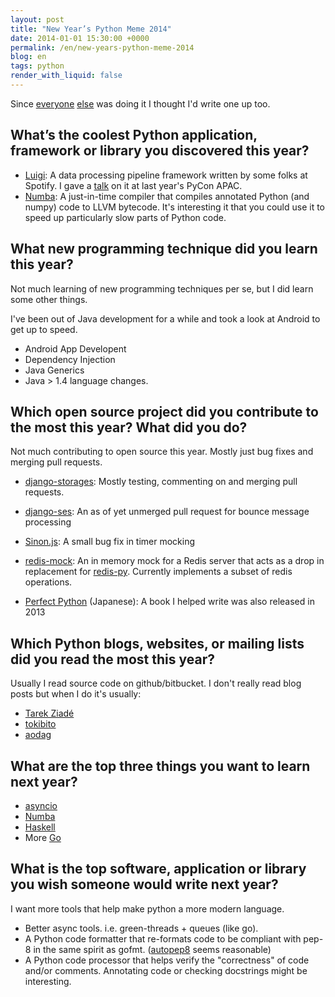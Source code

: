 ```yaml
---
layout: post
title: "New Year’s Python Meme 2014"
date: 2014-01-01 15:30:00 +0000
permalink: /en/new-years-python-meme-2014
blog: en
tags: python
render_with_liquid: false
---
```


Since [everyone](http://blog.hirokiky.org/2013/12/31/new_years_python_meme_2013.html) [else](http://pelican.aodag.jp/new-years-python-meme-2014.html) was doing it I thought I'd write one up too.

## What’s the coolest Python application, framework or library you discovered this year?

- [Luigi](https://github.com/spotify/luigi): A data processing pipeline framework written by some folks at Spotify. I gave a [talk](http://www.youtube.com/watch?v=iwUbKPFtQRA) on it at last year's PyCon APAC.
- [Numba](http://numba.pydata.org/): A just-in-time compiler that compiles annotated Python (and numpy) code to LLVM bytecode. It's interesting it that you could use it to speed up particularly slow parts of Python code.

## What new programming technique did you learn this year?

Not much learning of new programming techniques per se, but I did learn some other things.

I've been out of Java development for a while and took a look at Android to get up to speed.

- Android App Developent
- Dependency Injection
- Java Generics
- Java > 1.4 language changes.

## Which open source project did you contribute to the most this year? What did you do?

Not much contributing to open source this year. Mostly just bug fixes and merging pull requests.

- [django-storages](https://bitbucket.org/david/django-storages): Mostly testing, commenting on and merging pull requests.
- [django-ses](https://github.com/hmarr/django-ses/pull/52): An as of yet unmerged pull request for bounce message processing
- [Sinon.js](https://github.com/cjohansen/Sinon.JS): A small bug fix in timer mocking
- [redis-mock](https://github.com/connpass/redis-mock): An in memory mock for a Redis server that acts as a drop in replacement for [redis-py](https://github.com/andymccurdy/redis-py). Currently implements a subset of redis operations.

- [Perfect Python](http://gihyo.jp/book/2013/978-4-7741-5539-5?ard=1388556176) (Japanese): A book I helped write was also released in 2013

## Which Python blogs, websites, or mailing lists did you read the most this year?

Usually I read source code on github/bitbucket. I don't really read blog posts but when I do it's usually:

- [Tarek Ziadé](http://ziade.org/)
- [tokibito](http://d.hatena.ne.jp/nullpobug/)
- [aodag](http://pelican.aodag.jp/)

## What are the top three things you want to learn next year?

- [asyncio](http://docs.python.org/3.4/library/asyncio.html)
- [Numba](http://numba.pydata.org/)
- [Haskell](http://www.haskell.org/)
- More [Go](http://www.golang.org/)

## What is the top software, application or library you wish someone would write next year?

I want more tools that help make python a more modern language.

- Better async tools. i.e. green-threads + queues (like go).
- A Python code formatter that re-formats code to be compliant with pep-8 in the same spirit as gofmt. ([autopep8](https://pypi.python.org/pypi/autopep8/) seems reasonable)
- A Python code processor that helps verify the "correctness" of code and/or comments. Annotating code or checking docstrings might be interesting.
